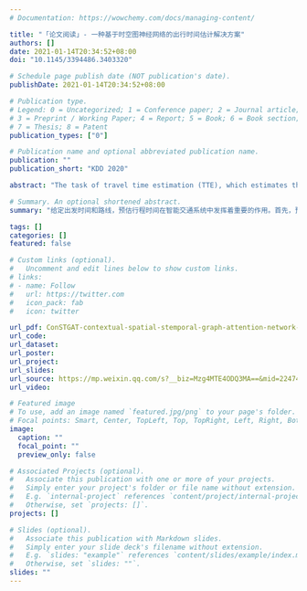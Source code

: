 ```yaml
---
# Documentation: https://wowchemy.com/docs/managing-content/

title: "「论文阅读」- 一种基于时空图神经网络的出行时间估计解决方案"
authors: []
date: 2021-01-14T20:34:52+08:00
doi: "10.1145/3394486.3403320"

# Schedule page publish date (NOT publication's date).
publishDate: 2021-01-14T20:34:52+08:00

# Publication type.
# Legend: 0 = Uncategorized; 1 = Conference paper; 2 = Journal article;
# 3 = Preprint / Working Paper; 4 = Report; 5 = Book; 6 = Book section;
# 7 = Thesis; 8 = Patent
publication_types: ["0"]

# Publication name and optional abbreviated publication name.
publication: ""
publication_short: "KDD 2020"

abstract: "The task of travel time estimation (TTE), which estimates the travel time for a given route and departure time, plays an important role in intelligent transportation systems such as navigation, route planning, and ride-hailing services. This task is challenging because of many essential aspects, such as traffic prediction and contextual information. First, the accuracy of traffic prediction is strongly correlated with the traffic speed of the road segments in a route. Existing work mainly adopts spatial-temporal graph neural networks to improve the accuracy of traffic prediction, where spatial and temporal information is used separately. However, one drawback is that the spatial and temporal correlations are not fully exploited to obtain better accuracy. Second, contextual information of a route, i.e., the connections of adjacent road segments in the route, is an essential factor that impacts the driving speed. Previous work mainly uses sequential encoding models to address this issue. However, it is difficult to scale up sequential models to large-scale real-world services. In this paper, we propose an end-to-end neural framework named ConSTGAT, which integrates traffic prediction and contextual information to address these two problems. Specifically, we first propose a spatial-temporal graph neural network that adopts a novel graph attention mechanism, which is designed to fully exploit the joint relations of spatial and temporal information. Then, in order to efficiently take advantage of the contextual information, we design a computationally efficient model that applies convolutions over local windows to capture a route's contextual information and further employs multi-task learning to improve the performance. In this way, the travel time of each road segment can be computed in parallel and in advance. Extensive experiments conducted on large-scale real-world datasets demonstrate the superiority of ConSTGAT. In addition, ConSTGAT has already been deployed in production at Baidu Maps, and it successfully keeps serving tens of billions of requests every day. This confirms that ConSTGAT is a practical and robust solution for large-scale real-world TTE services"

# Summary. An optional shortened abstract.
summary: "给定出发时间和路线，预估行程时间在智能交通系统中发挥着重要的作用。首先，预测的准确性和各路段中的速度密切相关。现有的很多工作采用了时空图神经网络来提高交通预测的准确性，但是大部分的时空信息是分开使用的。这样的模型的缺点是没有充分利用时间和空间的相关性。其次，路线中的上下文信息，即路线中相邻的路段是影响车速的必要原因。先前的工作使用顺序编码模型来解决这个问题，但是很难将顺序模型扩展到大规模实际应用。在本文中，提出了ConSTGAT框架，该框架集成了流量预测和上下文信息以解决这两个问题。具体来说，首先提出一种时空图神经网络，该网络采用一种新颖的图注意力机制，旨在充分利用时空信息的联合关系。然后，为了有效利用上下文信息，该模型在局部窗口上采用卷积操作以捕获路线的上下文信息，并进一步采用多任务学习来提高性能。以此方式，可以并行并预先计算每个路段的行驶时间。最后在真实世界数据集上进行的大量实验证明了ConSTGAT的优越性。此外，ConSTGAT已经在百度地图上进行了部署，它每天成功地满足数百亿个请求。这证实了ConSTGAT是针对大型现实世界TTE服务的实用且强大的解决方案。"

tags: []
categories: []
featured: false

# Custom links (optional).
#   Uncomment and edit lines below to show custom links.
# links:
# - name: Follow
#   url: https://twitter.com
#   icon_pack: fab
#   icon: twitter

url_pdf: ConSTGAT-contextual-spatial-stemporal-graph-attention-network-for-travel-time-estimation-at-baidu-maps
url_code:
url_dataset:
url_poster:
url_project:
url_slides:
url_source: https://mp.weixin.qq.com/s?__biz=Mzg4MTE4ODQ3MA==&mid=2247490440&idx=1&sn=ad6319b2d5f1585c6275f0ee93ed33fc&chksm=cf689091f81f1987c7445638ffc397d391c663b3c5ceeaec55552372204b7487cf07351fd458&cur_album_id=1427682206876794881&scene=189#rd
url_video:

# Featured image
# To use, add an image named `featured.jpg/png` to your page's folder. 
# Focal points: Smart, Center, TopLeft, Top, TopRight, Left, Right, BottomLeft, Bottom, BottomRight.
image:
  caption: ""
  focal_point: ""
  preview_only: false

# Associated Projects (optional).
#   Associate this publication with one or more of your projects.
#   Simply enter your project's folder or file name without extension.
#   E.g. `internal-project` references `content/project/internal-project/index.md`.
#   Otherwise, set `projects: []`.
projects: []

# Slides (optional).
#   Associate this publication with Markdown slides.
#   Simply enter your slide deck's filename without extension.
#   E.g. `slides: "example"` references `content/slides/example/index.md`.
#   Otherwise, set `slides: ""`.
slides: ""
---
```

